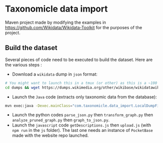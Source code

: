 # Taxonomicle data import

Maven project made by modifying the examples in https://github.com/Wikidata/Wikidata-Toolkit for the purposes of the project.

## Build the dataset

Several pieces of code need to be executed to build the dataset. Here are the various steps :

- Download a `wikidata` dump in `json` format:
```bash
# You might want to launch this in a tmux (or other) as this is a ~100 GB file
cd dumps && wget https://dumps.wikimedia.org/other/wikibase/wikidatawiki/latest-all.json.gz
```
- Launch the `Java` code (extracts only taxonomic data from the database):
```bash
mvn exec:java -Dexec.mainClass="com.taxonomicle.data_import.LocalDumpFileExample"
```
- Launch the python codes `parse_json.py` then `transform_graph.py` then `analyze_pruned_graph.py` then `graph_to_json.py`.
- Launch the `javascript` code `getDescriptions.js` then `upload.js` (with `npm run` in the `js` folder). The last one needs an instance of `PocketBase` made with the website repo launched.